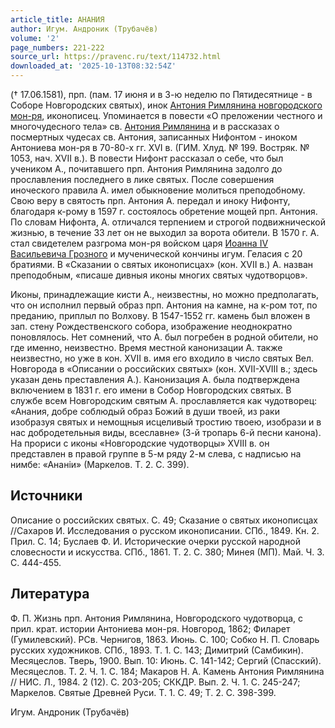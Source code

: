 ```yaml
---
article_title: АНАНИЯ
author: Игум. Андроник (Трубачёв)
volume: '2'
page_numbers: 221-222
source_url: https://pravenc.ru/text/114732.html
downloaded_at: '2025-10-13T08:32:54Z'
---
```


(† 17.06.1581), прп. (пам. 17 июня и в 3-ю неделю по Пятидесятнице - в Соборе Новгородских святых), инок [Антония Римлянина новгородского мон-ря](<https://pravenc.ru/text/АНТОНИЯ РИМЛЯНИНА В ЧЕСТЬ РОЖДЕСТВА ПРЕСВЯТОЙ БОГОРОДИЦЫ МУЖСКОЙ МОНАСТЫРЬ.html>), иконописец. Упоминается в повести «О преложении честного и многочудесного тела» св. [Антония Римлянина](<https://pravenc.ru/text/Антоний Римлянин.html>) и в рассказах о посмертных чудесах св. Антония, записанных Нифонтом - иноком Антониева мон-ря в 70-80-х гг. XVI в. (ГИМ. Хлуд. № 199. Востряк. № 1053, нач. XVII в.). В повести Нифонт рассказал о себе, что был учеником А., почитавшего прп. Антония Римлянина задолго до прославления последнего в лике святых. После совершения иноческого правила А. имел обыкновение молиться преподобному. Свою веру в святость прп. Антония А. передал и иноку Нифонту, благодаря к-рому в 1597 г. состоялось обретение мощей прп. Антония. По словам Нифонта, А. отличался терпением и строгой подвижнической жизнью, в течение 33 лет он не выходил за ворота обители. В 1570 г. А. стал свидетелем разгрома мон-ря войском царя [Иоанна IV Васильевича Грозного](<https://pravenc.ru/text/Иоанна IV Васильевича Грозного.html>) и мученической кончины игум. Геласия с 20 братиями. В «Сказании о святых иконописцах» (кон. XVII в.) А. назван преподобным, «писаше дивныя иконы многих святых чудотворцов».

Иконы, принадлежащие кисти А., неизвестны, но можно предполагать, что он исполнил первый образ прп. Антония на камне, на к-ром тот, по преданию, приплыл по Волхову. В 1547-1552 гг. камень был вложен в зап. стену Рождественского собора, изображение неоднократно поновлялось. Нет сомнений, что А. был погребен в родной обители, но где именно, неизвестно. Время местной канонизации А. также неизвестно, но уже в кон. XVII в. имя его входило в число святых Вел. Новгорода в «Описании о российских святых» (кон. XVII-XVIII в.; здесь указан день преставления А.). Канонизация А. была подтверждена включением в 1831 г. его имени в Собор Новгородских святых. В службе всем Новгородским святым А. прославляется как чудотворец: «Анания, добре соблюдый образ Божий в души твоей, из раки изобразуя святых и немощныя исцеливый тростию твоею, изобрази и в нас добродетельныя виды, всеславне» (3-й тропарь 6-й песни канона). На прориси с иконы «Новгородские чудотворцы» XVIII в. он представлен в правой группе в 5-м ряду 2-м слева, с надписью на нимбе: «Ананiи» (Маркелов. Т. 2. С. 399).

## Источники

Описание о российских святых. С. 49; Сказание о святых иконописцах //Сахаров И. Исследования о русском иконописании. СПб., 1849. Кн. 2. Прил. С. 14; Буслаев Ф. И. Исторические очерки русской народной словесности и искусства. СПб., 1861. Т. 2. С. 380; Минея (МП). Май. Ч. 3. С. 444-455.

## Литература

Ф. П. Жизнь прп. Антония Римлянина, Новгородского чудотворца, с прил. крат. истории Антониева мон-ря. Новгород, 1862; Филарет (Гумилевский). РСв. Чернигов, 1863. Июнь. С. 100; Собко Н. П. Словарь русских художников. СПб., 1893. Т. 1. С. 143; Димитрий (Самбикин). Месяцеслов. Тверь, 1900. Вып. 10: Июнь. С. 141-142; Сергий (Спасский). Месяцеслов. Т. 2. Ч. 1. С. 184; Макаров Н. А. Камень Антония Римлянина // НИС. Л., 1984. 2 (12). С. 203-205; СККДР. Вып. 2. Ч. 1. С. 245-247; Маркелов. Святые Древней Руси. Т. 1. С. 49; Т. 2. С. 398-399.

Игум. Андроник (Трубачёв)
